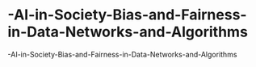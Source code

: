 # -AI-in-Society-Bias-and-Fairness-in-Data-Networks-and-Algorithms
-AI-in-Society-Bias-and-Fairness-in-Data-Networks-and-Algorithms
